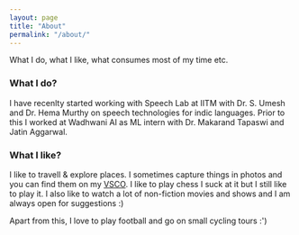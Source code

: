 ```yaml
---
layout: page
title: "About"
permalink: "/about/"
---
```

What I do, what I like, what consumes most of my time etc.

### What I do?
I have recenlty started working with Speech Lab at IITM with Dr. S. Umesh and Dr. Hema Murthy on speech technologies for indic languages. Prior to this I worked at Wadhwani AI as ML intern with Dr. Makarand Tapaswi and Jatin Aggarwal.

### What I like?
I like to travell & explore places. I sometimes capture things in photos and you can find them on my [VSCO](https://vsco.co/5hv5hvnk/gallery). I like to play chess I suck at it but I still like to play it. I also like to watch a lot of non-fiction movies and shows and I am always open for suggestions :)

Apart from this, I love to play football and go on small cycling tours :')
